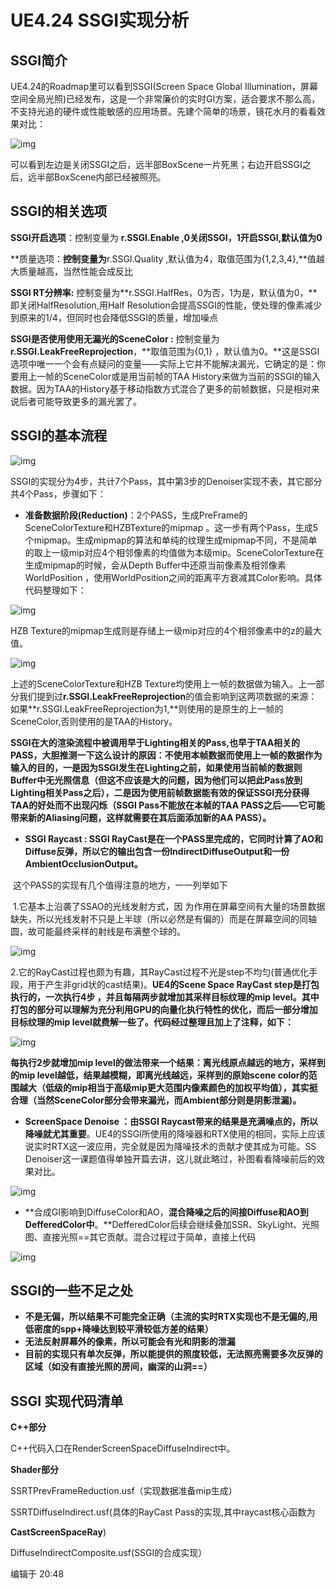 # UE4.24 SSGI实现分析

## **SSGI简介** 

UE4.24的Roadmap里可以看到SSGI(Screen Space Global  Illumination，屏幕空间全局光照)已经发布，这是一个非常廉价的实时GI方案，适合要求不那么高，不支持光追的硬件或性能敏感的应用场景。先建个简单的场景，镜花水月的看看效果对比：

![img](Untitled.assets/v2-0d979553561113b5525fc0a01dd11998_hd.jpg)

可以看到左边是关闭SSGI之后，远半部BoxScene一片死黑；右边开启SSGI之后，远半部BoxScene内部已经被照亮。

## **SSGI的相关选项**

**SSGI开启选项**：控制变量为 **r.SSGI.Enable ,0关闭SSGI，1开启SSGI,默认值为0**

**质量选项：**控制变量为**r.SSGI.Quality ,默认值为4，取值范围为{1,2,3,4},**值越大质量越高，当然性能会成反比

**SSGI RT分辨率:** 控制变量为**r.SSGI.HalfRes，0为否，1为是，默认值为0，**即关闭HalfResolution,用Half Resolution会提高SSGI的性能，使处理的像素减少到原来的1/4，但同时也会降低SSGI的质量，增加噪点

**SSGI是否使用使用无漏光的SceneColor :** 控制变量为**r.SSGI.LeakFreeReprojection**，**取值范围为{0,1} ，默认值为0。**这是SSGI选项中唯一一个会有点疑问的变量——实际上它并不能解决漏光，它确定的是：你要用上一帧的SceneColor或是用当前帧的TAA  History来做为当前的SSGI的输入数据。因为TAA的History基于移动指数方式混合了更多的前帧数据，只是相对来说后者可能导致更多的漏光罢了。



## **SSGI的基本流程**

![img](Untitled.assets/v2-8342dba6fb1aa2b1df2b6c86aa4e1884_hd.jpg)

SSGI的实现分为4步，共计7个Pass，其中第3步的Denoiser实现不表，其它部分共4个Pass，步骤如下：

- **准备数据阶段(Reduction)**：2个PASS，生成PreFrame的SceneColorTexture和HZBTexture的mipmap  。这一步有两个Pass，生成5个mipmap。生成mipmap的算法和单纯的纹理生成mipmap不同，不是简单的取上一级mip对应4个相邻像素的均值做为本级mip。SceneColorTexture在生成mipmap的时候，会从Depth Buffer中还原当前像素及相邻像素WorldPosition  ，使用WorldPosition之间的距离平方衰减其Color影响。具体代码整理如下：

![img](Untitled.assets/v2-514eec6425addcc78b401a942c5adec1_hd.jpg)

HZB Texture的mipmap生成则是存储上一级mip对应的4个相邻像素中的z的最大值。

![img](Untitled.assets/v2-eab3a45fb97be1de88ba63183ef87836_hd.jpg)

上述的SceneColorTexture和HZB Texture均使用上一帧的数据做为输入。上一部分我们提到过**r.SSGI.LeakFreeReprojection**的值会影响到这两项数据的来源：如果**r.SSGI.LeakFreeReprojection为1,**则使用的是原生的上一帧的SceneColor,否则使用的是TAA的History。

**SSGI在大的渲染流程中被调用早于Lighting相关的Pass,也早于TAA相关的PASS，大胆推测一下这么设计的原因：不使用本帧数据而使用上一帧的数据作为输入的目的，一是因为SSGI发生在Lighting之前，如果使用当前帧的数据则Buffer中无光照信息（但这不应该是大的问题，因为他们可以把此Pass放到Lighting相关Pass之后），二是因为使用前帧数据能有效的保证SSGI充分获得TAA的好处而不出现闪烁（SSGI Pass不能放在本帧的TAA PASS之后——它可能带来新的Aliasing问题，这样就需要在其后面添加新的AA PASS）。**



- **SSGI Raycast : SSGI  RayCast是在一个PASS里完成的，它同时计算了AO和Diffuse反弹，所以它的输出包含一份IndirectDiffuseOutput和一份AmbientOcclusionOutput。**

​        这个PASS的实现有几个值得注意的地方，一一列举如下

​       1.它基本上沿袭了SSAO的光线发射方式，因  为作用在屏幕空间有大量的场景数据缺失，所以光线发射不只是上半球（所以必然是有偏的）而是在屏幕空间的同轴圆，故可能最终采样的射线是布满整个球的。

![img](Untitled.assets/v2-88695c997e31dc78032d0853c57e3da4_hd.jpg)

2.它的RayCast过程也颇为有趣，其RayCast过程不光是step不均匀(普通优化手段，用于产生非grid状的cast结果)。**UE4的Scene Space RayCast step是打包执行的，一次执行4步 ，并且每隔两步就增加其采样目标纹理的mip  level。其中打包的部分可以理解为充分利用GPU的向量化执行特性的优化，而后一部分增加目标纹理的mip level就费解一些了。**代码经过整理且加上了注释，如下**：**

![img](Untitled.assets/v2-58b9b9e4881d4a4ee02bda3e79ab63e7_hd.jpg)

**每执行2步就增加mip level的做法带来一个结果：离光线原点越远的地方，采样到的mip level越低，结果越模糊，即离光线越远，采样到的原始scene  color的范围越大（低级的mip相当于高级mip更大范围内像素颜色的加权平均值），其实挺合理（当然SceneColor部分会带来漏光，而Ambient部分则是阴影泄漏)。**



- **ScreenSpace Denoise ：由SSGI Raycast带来的结果是充满噪点的，所以降噪就尤其重要**。UE4的SSGI所使用的降噪器和RTX使用的相同，实际上应该说实时RTX这一波应用，完全就是因为降噪技术的贡献才使其成为可能。SS Denoiser这一课题值得单独开篇去讲，这儿就此略过，补图看看降噪前后的效果对比。

![img](Untitled.assets/v2-39f4129efa77e7555d8d2ec10d0567ca_hd.jpg)



- **合成GI影响到DiffuseColor和AO，**混合降噪之后的间接Diffuse和AO到DefferedColor中**。**DefferedColor后续会继续叠加SSR、SkyLight、光照图、直接光照==其它贡献。混合过程过于简单，直接上代码

![img](Untitled.assets/v2-240818312016d954ed0d5cf18feefb15_hd.jpg)



## **SSGI的一些不足之处**

- **不是无偏，所以结果不可能完全正确（主流的实时RTX实现也不是无偏的,用低密度的spp+降噪达到较平滑较低方差的结果）**
- **无法反射屏幕外的像素，所以可能会有光和阴影的泄漏**
- **目前的实现只有单次反弹，所以能提供的照度较低，无法照亮需要多次反弹的区域（如没有直接光照的房间，幽深的山洞==）**

## **SSGI 实现代码清单**

**C++部分**

C++代码入口在RenderScreenSpaceDiffuseIndirect中。

**Shader部分**

SSRTPrevFrameReduction.usf（实现数据准备mip生成）

SSRTDiffuseIndirect.usf(具体的RayCast Pass的实现,其中raycast核心函数为

**CastScreenSpaceRay**)

DiffuseIndirectComposite.usf(SSGI的合成实现）

编辑于 20:48